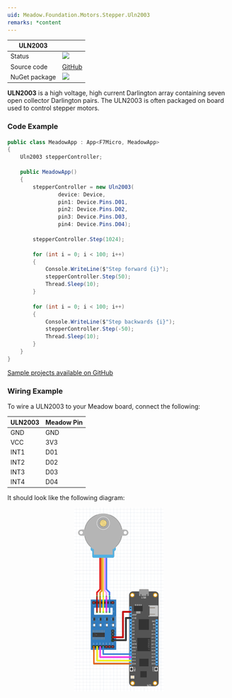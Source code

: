 ```yaml
---
uid: Meadow.Foundation.Motors.Stepper.Uln2003
remarks: *content
---
```


| ULN2003       |             |
|---------------|-------------|
| Status        | <img src="https://img.shields.io/badge/Working-brightgreen" style="width: auto; height: -webkit-fill-available;" /> |
| Source code   | [GitHub](https://github.com/WildernessLabs/Meadow.Foundation/tree/master/Source/Meadow.Foundation.Peripherals/Motors.Stepper.Uln2003) |
| NuGet package | <a href="https://www.nuget.org/packages/Meadow.Foundation.Motors.Stepper.Uln2003/" target="_blank"><img src="https://img.shields.io/nuget/v/Meadow.Foundation.Motors.Stepper.Uln2003.svg?label=Meadow.Foundation.Motors.Stepper.Uln2003" style="width: auto; height: -webkit-fill-available;" /></a> |

**ULN2003** is a high voltage, high current Darlington array containing seven open collector Darlington pairs. The ULN2003 is often packaged on board used to control stepper motors.

### Code Example

```csharp
public class MeadowApp : App<F7Micro, MeadowApp>
{
    Uln2003 stepperController;

    public MeadowApp()
    {
        stepperController = new Uln2003(
                device: Device, 
                pin1: Device.Pins.D01, 
                pin2: Device.Pins.D02, 
                pin3: Device.Pins.D03, 
                pin4: Device.Pins.D04);

        stepperController.Step(1024);

        for (int i = 0; i < 100; i++)
        {
            Console.WriteLine($"Step forward {i}");
            stepperController.Step(50);
            Thread.Sleep(10);
        }

        for (int i = 0; i < 100; i++)
        {
            Console.WriteLine($"Step backwards {i}");
            stepperController.Step(-50);
            Thread.Sleep(10);
        }
    }
}
```
[Sample projects available on GitHub](https://github.com/WildernessLabs/Meadow.Foundation/tree/master/Source/Meadow.Foundation.Peripherals/Motors.Stepper.Uln2003/Samples/) 

### Wiring Example

To wire a ULN2003 to your Meadow board, connect the following:

| ULN2003 | Meadow Pin  |
|---------|-------------|
| GND     | GND         |
| VCC     | 3V3         |
| INT1    | D01         |
| INT2    | D02         |
| INT3    | D03         |
| INT4    | D04         |

It should look like the following diagram:

<img src="../../API_Assets/Meadow.Foundation.Motors.Stepper.Uln2003/Uln2003_Fritzing.png" 
    style="width: 40%; display: block; margin-left: auto; margin-right: auto;" />